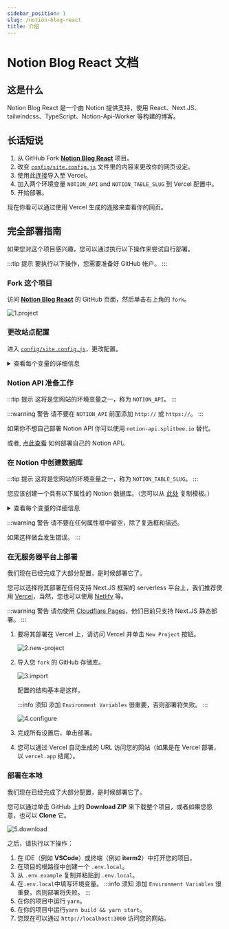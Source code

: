 ```yaml
---
sidebar_position: 1
slug: /notion-blog-react
title: 介绍
---
```


# Notion Blog React 文档

## 这是什么

Notion Blog React 是一个由 Notion 提供支持，使用 React、Next.JS、tailwindcss、TypeScript、Notion-Api-Worker 等构建的博客。

## 长话短说

1. 从 GitHub Fork [**Notion Blog React**](https://github.com/okisdev/Notion-Blog-React) 项目。
2. 改变 [`config/site.config.js`](https://github.com/okisdev/Notion-Blog-React/blob/main/config/site.config.js) 文件里的内容来更改你的网页设定。
3. 使用此[连接](https://vercel.com/new/git/external?repository-url=https%3A%2F%2Fgithub.com%2FHarry-Yep%2FNotion-Blog-React)导入至 Vercel。
4. 加入两个环境变量 `NOTION_API` and `NOTION_TABLE_SLUG` 到 Vercel 配置中。
5. 开始部署。

现在你看可以通过使用 Vercel 生成的连接来查看你的网页。

## 完全部署指南

如果您对这个项目感兴趣，您可以通过执行以下操作来尝试自行部署。

:::tip 提示
要执行以下操作，您需要准备好 GitHub 帐户。
:::

### Fork 这个项目

访问 [**Notion Blog React**](https://github.com/okisdev/Notion-Blog-React) 的 GitHub 页面，然后单击右上角的 `fork`。

![1.project](/docs/notion-blog-react/intro/1.project.png)

### 更改站点配置

进入 [`config/site.config.js`](https://github.com/okisdev/Notion-Blog-React/blob/main/config/site.config.js)，更改配置。

<details>
  <summary>查看每个变量的详细信息</summary>

```js
module.exports = {
    global: {
        author: {
            name: 'Harry Yep', // Blog 作者
            github: 'https://github.com/okisdev/Notion-Blog-React', // Blog 作者的 GitHub
            email: 'hi@harrly.com', // Blog 作者邮箱
            privacy_policy: 'https://www.harrly.com/privacy-policy', // Blog 隐私政策
        },
        site: {
            name: 'Notion Blog React Example', // Blog 标题
            description: 'Blog built with Notion, React, Next.js, tailwindcss, TypeScript, Notion-Api-Worker and more.', // Blog 描述
            url: 'https://nbr.okis.dev/', // The blog URL
            banner_img: `https://cdn.harrly.com/project/GitHub/Notion-Blog-React/img/Notion-Blog-React.Banner.png`, // The Blog Open Graph image
            language: [
                // The supported language of the Blog (Not recommand to change, only support **简体中文** and **British England** so far)
                {
                    name: 'British English', // The language name (Default is **British English**)
                    code: 'en-GB', // The language code, this is related the URL you visited. For example, `blog.example.com/zh-CN` stand for **简体中文** of the blog.
                },
                {
                    name: 'Simplified Chinese',
                    code: 'zh-CN',
                },
            ],
        },
        content: {
            header: {
                description: `...`, // The description of the Blog, which will be shown on the header of the page. JSX supported.
                image_url: 'https://cdn.harrly.com/global/assets/icon/android-chrome-192x192.png', // The header image
            },
            license: {
                name: 'CC BY-NC-SA 4.0', // The License Name
                url: 'https://creativecommons.org/licenses/by-nc-sa/4.0/', // The License agreement URL
            },
        },
        analytics: {
            google: '', // The Google Analytics UA Code
            splitbee: 'O1KKIQNSGP18', // The Splitbee Analytics Code
        },
    },
};
```

</details>

### Notion API 准备工作

:::tip 提示
这将是您网站的环境变量之一，称为 `NOTION_API`。
:::

:::warning 警告
请不要在 `NOTION_API` 前面添加 `http://` 或 `https://`。
:::

如果你不想自己部署 Notion API 你可以使用 `notion-api.splitbee.io` 替代。

或者, [点此查看](https://github.com/splitbee/notion-api-worker) 如何部署自己的 Notion API。

### 在 Notion 中创建数据库

:::tip 提示
这将是您网站的环境变量之一，称为 `NOTION_TABLE_SLUG`。
:::

您应该创建一个具有以下属性的 Notion 数据库。（您可以从 [此处](https://harrly.notion.site/2f01c9cec94d4925b2e9aec68b0e850b) 复制模板。）

<details>
  <summary>查看每个变量的详细信息</summary>

```
title: Title
tag: Multi-select
published: Checkbox
date: Date
slug: Text
author: Person
description: Text
```

</details>

:::warning 警告
请不要在任何属性框中留空，除了复选框和描述。

如果这样做会发生错误。
:::

### 在无服务器平台上部署

我们现在已经完成了大部分配置，是时候部署它了。

您可以选择将其部署在任何支持 Next.JS 框架的 serverless 平台上，我们推荐使用 [Vercel](https://vercel.com)，当然，您也可以使用 [Netlify](https://www.netlify.com/) 等。

:::warning 警告
请勿使用 [Cloudflare Pages](https://pages.cloudflare.com/)，他们目前只支持 Next.JS 静态部署。
:::

1. 要将其部署在 Vercel 上，请访问 Vercel 并单击 `New Project` 按钮。

    ![2.new-project](/docs/notion-blog-react/intro/2.new-project.png)

2. 导入您 `fork` 的 GitHub 存储库。

    ![3.import](/docs/notion-blog-react/intro/3.import.png)

    配置的结构基本是这样。

    :::info 须知
    添加 `Environment Variables` 很重要，否则部署将失败。
    :::

    ![4.configure](/docs/notion-blog-react/intro/4.configure.png)

3. 完成所有设置后，单击部署。

4. 您可以通过 Vercel 自动生成的 URL 访问您的网站（如果是在 Vercel 部署，以 `vercel.app` 结尾）。

### 部署在本地

我们现在已经完成了大部分配置，是时候部署它了。

您可以通过单击 GitHub 上的 **Download ZIP** 来下载整个项目，或者如果您愿意，也可以 **Clone** 它。

![5.download](/docs/notion-blog-react/intro/5.download.png)

之后，请执行以下操作：

1. 在 IDE（例如 **VSCode**）或终端（例如 **iterm2**）中打开您的项目。
2. 在项目的根路径中创建一个 `.env.local`。
3. 从 `.env.example` 复制并粘贴到 `.env.local`。
4. 在`.env.local`中填写环境变量。
   :::info 须知
   添加 `Environment Variables` 很重要，否则部署将失败。
   :::
5. 在你的项目中运行 `yarn`。
6. 在你的项目中运行`yarn build && yarn start`。
7. 您现在可以通过 `http://localhost:3000` 访问您的网站。
